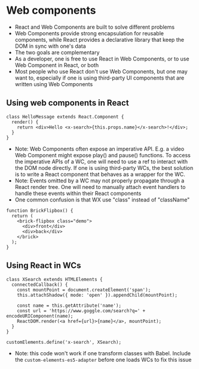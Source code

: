 # Web components

- React and Web Components are built to solve different problems
- Web Components provide strong encapsulation for reusable components, while React provides a declarative library that keep the DOM in sync with one's data
- The two goals are complementary
- As a developer, one is free to use React in Web Components, or to use Web Component in React, or both
- Most people who use React don't use Web Components, but one may want to, especially if one is using third-party UI components that are written using Web Components

## Using web components in React

```
class HelloMessage extends React.Component {
  render() {
    return <div>Hello <x-search>{this.props.name}</x-search>!</div>;
  }
}
```

- Note: Web Components often expose an imperative API. E.g. a video Web Component might expose play() and pause() functions. To access the imperative APIs of a WC, one will need to use a ref to interact with the DOM node directly. If one is using third-party WCs, the best solution is to write a React component that behaves as a wrapper for the WC.
- Note: Events omitted by a WC may not properly propagate through a React render tree. One will need to manually attach event handlers to handle these events within their React components
- One common confusion is that WX use "class" instead of "className"

```
function BrickFlipbox() {
  return (
    <brick-flipbox class="demo">
      <div>front</div>
      <div>back</div>
    </brick>
  );
}
```

## Using React in WCs

```
class XSearch extends HTMLElements {
  connectedCallback() {
    const mountPoint = document.createElement('span');
    this.attachShadow({ mode: 'open' }).appendChild(mountPoint);

    const name = this.getAttribute('name');
    const url = 'https://www.goggle.com/search?q=' + encodeURIComponent(name);
    ReactDOM.render(<a href={url}>{name}</a>, mountPoint);
  }
}

customElements.define('x-search', XSearch);
```

- Note: this code won't work if one transform classes with Babel. Include the `custom-elements-es5-adapter` before one loads WCs to fix this issue